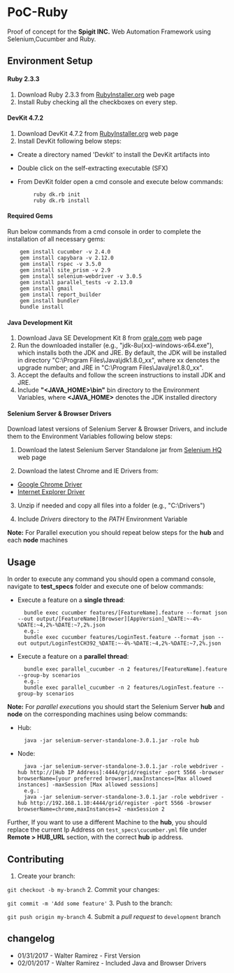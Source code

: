 # PoC-Ruby

Proof of concept for the **Spigit INC.** Web Automation Framework using Selenium,Cucumber and Ruby.

## Environment Setup

#### Ruby 2.3.3
1. Download Ruby 2.3.3 from [RubyInstaller.org](http://rubyinstaller.org/downloads/) web page
2. Install Ruby checking all the checkboxes on every step.

#### DevKit 4.7.2
1. Download DevKit 4.7.2 from [RubyInstaller.org](http://rubyinstaller.org/downloads/) web page
2. Install DevKit following below steps:

 - Create a directory named 'Devkit' to install the DevKit artifacts into
 - Double click on the self-extracting executable (SFX)
 - From DevKit folder open a cmd console and execute below commands:

            ruby dk.rb init
            ruby dk.rb install

#### Required Gems
Run below commands from a cmd console in order to complete the installation of all necessary gems:

        gem install cucumber -v 2.4.0
        gem install capybara -v 2.12.0
        gem install rspec -v 3.5.0
        gem install site_prism -v 2.9
        gem install selenium-webdriver -v 3.0.5
        gem install parallel_tests -v 2.13.0
        gem install gmail
        gem install report_builder
        gem install bundler
        bundle install

#### Java Development Kit
1. Download Java SE Development Kit 8 from [orale.com](http://www.oracle.com/technetwork/java/javase/downloads/jdk8-downloads-2133151.html) web page
2. Run the downloaded installer (e.g., "jdk-8u{xx}-windows-x64.exe"), which installs both the JDK and JRE. By default, the JDK will be installed in directory "C:\Program Files\Java\jdk1.8.0_xx", where xx denotes the upgrade number; and JRE in "C:\Program Files\Java\jre1.8.0_xx".
3. Accept the defaults and follow the screen instructions to install JDK and JRE.
4. Include **"<JAVA_HOME>\bin"** bin directory to the Environment Variables, where **<JAVA_HOME>** denotes the JDK installed directory

#### Selenium Server & Browser Drivers
Download latest versions of Selenium Server & Browser Drivers, and include them to the Environment Variables following below steps:

1. Download the latest Selenium Server Standalone jar from [Selenium HQ](http://docs.seleniumhq.org/download/) web page

2. Download the latest Chrome and IE Drivers from:
 - [Google Chrome Driver](https://sites.google.com/a/chromium.org/chromedriver/downloads)
 - [Internet Explorer Driver](http://selenium-release.storage.googleapis.com/index.html)

3. Unzip if needed and copy all files into a folder (e.g., "C:\Drivers")

4. Include *Drivers* directory to the *PATH* Environment Variable

**Note:** For Parallel execution you should repeat below steps for the **hub** and each **node** machines

## Usage

In order to execute any command you should open a command console, navigate to **test_specs** folder and execute one of below commands:

- Execute a feature on a **single thread**:

        bundle exec cucumber features/[FeatureName].feature --format json --out output/[FeatureName][Browser][AppVersion]_%DATE:~-4%-%DATE:~4,2%-%DATE:~7,2%.json
        e.g.:
        bundle exec cucumber features/LoginTest.feature --format json --out output/LoginTestCH392_%DATE:~-4%-%DATE:~4,2%-%DATE:~7,2%.json

- Execute a feature on a **parallel thread**:

        bundle exec parallel_cucumber -n 2 features/[FeatureName].feature --group-by scenarios
        e.g.:
        bundle exec parallel_cucumber -n 2 features/LoginTest.feature --group-by scenarios

**Note:** For *parallel executions* you should start the Selenium Server **hub** and **node** on the corresponding machines using below commands:

- Hub:

        java -jar selenium-server-standalone-3.0.1.jar -role hub

- Node:

        java -jar selenium-server-standalone-3.0.1.jar -role webdriver -hub http://[Hub IP Address]:4444/grid/register -port 5566 -browser browserName=[your preferred browser],maxInstances=[Max allowed instances] -maxSession [Max allowed sessions]
        e.g.:
        java -jar selenium-server-standalone-3.0.1.jar -role webdriver -hub http://192.168.1.10:4444/grid/register -port 5566 -browser browserName=chrome,maxInstances=2 -maxSession 2

Further, If you want to use a different Machine to the **hub**, you should replace the current Ip Address on `test_specs\cucumber.yml` file under **Remote > HUB_URL** section, with the correct **hub** ip address.

## Contributing

 1. Create your branch:

 `git checkout -b my-branch`
 2. Commit your changes:

 `git commit -m 'Add some feature'`
 3. Push to the branch:

 `git push origin my-branch`
 4. Submit a *pull request* to `development` branch 

## changelog

- 01/31/2017 - Walter Ramirez - First Version
- 02/01/2017 - Walter Ramirez - Included Java and Browser Drivers